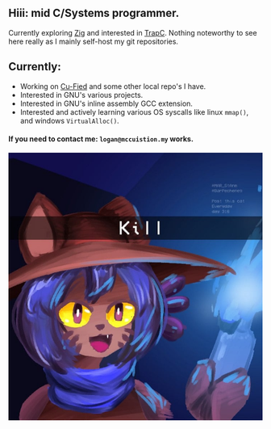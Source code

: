 ## Hiii: mid C/Systems programmer.

Currently exploring [Zig](https://ziglang.org/) and interested in [TrapC](https://www.open-std.org/jtc1/sc22/wg14/www/docs/n3423.pdf).
Nothing noteworthy to see here really as I mainly self-host my git repositories.

## Currently:

- Working on [Cu-Fied](https://github.com/LoganjdM/cu-fied) and some other local repo's I have.
- Interested in GNU's various projects.
- Interested in GNU's inline assembly GCC extension.
- Interested and actively learning various OS syscalls like linux `mmap()`, and windows `VirtualAlloc()`.

#### If you need to contact me: `logan@mccuistion.my` works.


![kill](./kill.png)